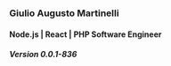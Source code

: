 
### Giulio Augusto Martinelli
#### Node.js | React | PHP Software Engineer
##### Version 0.0.1-836
